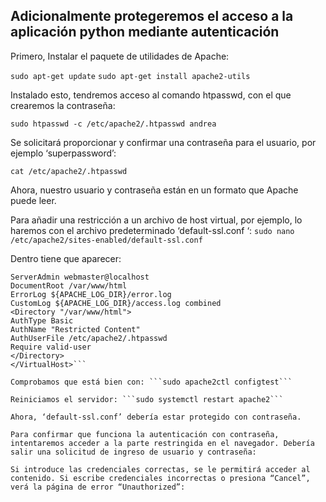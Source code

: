 <h2>Adicionalmente protegeremos el acceso a la aplicación python mediante autenticación</h2>
Primero,  Instalar el paquete de utilidades de Apache:

```sudo apt-get update```
```sudo apt-get install apache2-utils```

Instalado esto, tendremos acceso al comando htpasswd, con el que crearemos la contraseña:

```sudo htpasswd -c /etc/apache2/.htpasswd andrea```

Se solicitará proporcionar y confirmar una contraseña para el usuario, por ejemplo ‘superpassword’:

```cat /etc/apache2/.htpasswd```

Ahora, nuestro usuario y contraseña están en un formato que Apache puede leer.

Para añadir una restricción a un archivo de host virtual, por ejemplo, lo haremos con el archivo predeterminado ‘default-ssl.conf ‘:
```sudo nano /etc/apache2/sites-enabled/default-ssl.conf```

Dentro tiene que aparecer:
  ```<VirtualHost *:80>
  ServerAdmin webmaster@localhost
  DocumentRoot /var/www/html
  ErrorLog ${APACHE_LOG_DIR}/error.log
  CustomLog ${APACHE_LOG_DIR}/access.log combined
  <Directory "/var/www/html">
  AuthType Basic
  AuthName "Restricted Content"
  AuthUserFile /etc/apache2/.htpasswd
  Require valid-user
  </Directory>
  </VirtualHost>```

Comprobamos que está bien con: ```sudo apache2ctl configtest```

Reiniciamos el servidor: ```sudo systemctl restart apache2```

Ahora, ‘default-ssl.conf’ debería estar protegido con contraseña.

Para confirmar que funciona la autenticación con contraseña, intentaremos acceder a la parte restringida en el navegador. Debería salir una solicitud de ingreso de usuario y contraseña:

Si introduce las credenciales correctas, se le permitirá acceder al contenido. Si escribe credenciales incorrectas o presiona “Cancel”, verá la página de error “Unauthorized”:



